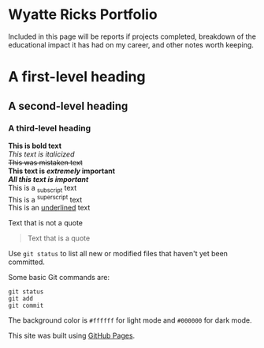 # Wyatte Ricks Portfolio
Included in this page will be reports if projects completed, breakdown of the educational impact it has had on my career, and other notes worth keeping.

# A first-level heading
## A second-level heading
### A third-level heading

**This is bold text** <br />
_This text is italicized_ <br />
~~This was mistaken text~~ <br />
**This text is _extremely_ important** <br />
***All this text is important*** <br />
This is a <sub>subscript</sub> text <br />
This is a <sup>superscript</sup> text <br />
This is an <ins>underlined</ins> text <br />

Text that is not a quote

> Text that is a quote

Use `git status` to list all new or modified files that haven't yet been committed.

Some basic Git commands are:
```
git status
git add
git commit
```

The background color is `#ffffff` for light mode and `#000000` for dark mode.

This site was built using [GitHub Pages](https://pages.github.com/).

